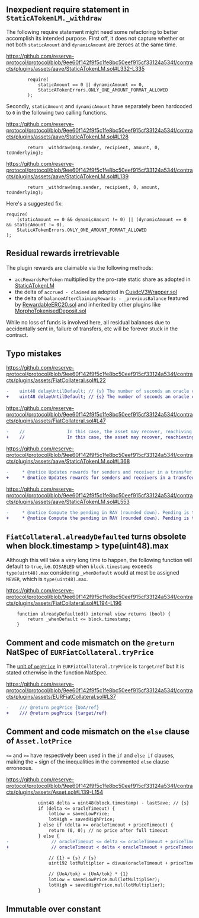 ## Inexpedient require statement in `StaticATokenLM._withdraw`
The following require statement might need some refactoring to better accomplish its intended purpose. First off, it does not capture whether or not both `staticAmount` and `dynamicAmount` are zeroes at the same time.

https://github.com/reserve-protocol/protocol/blob/9ee60f142f9f5c1fe8bc50eef915cf33124a534f/contracts/plugins/assets/aave/StaticATokenLM.sol#L332-L335

```
        require(
            staticAmount == 0 || dynamicAmount == 0,
            StaticATokenErrors.ONLY_ONE_AMOUNT_FORMAT_ALLOWED
        );
```
Secondly, `staticAmount` and `dynamicAmount` have separately been hardcoded to `0` in the following two calling functions.

https://github.com/reserve-protocol/protocol/blob/9ee60f142f9f5c1fe8bc50eef915cf33124a534f/contracts/plugins/assets/aave/StaticATokenLM.sol#L128

```solidity
        return _withdraw(msg.sender, recipient, amount, 0, toUnderlying);
```
https://github.com/reserve-protocol/protocol/blob/9ee60f142f9f5c1fe8bc50eef915cf33124a534f/contracts/plugins/assets/aave/StaticATokenLM.sol#L139

```solidity
        return _withdraw(msg.sender, recipient, 0, amount, toUnderlying);
```
Here's a suggested fix:

```solidity
require(
    (staticAmount == 0 && dynamicAmount != 0) || (dynamicAmount == 0 && staticAmount != 0),
    StaticATokenErrors.ONLY_ONE_AMOUNT_FORMAT_ALLOWED
);
```
## Residual rewards irretrievable
The plugin rewards are claimable via the following methods:
- `accRewardsPerToken` multiplied by the pro-rate static share as adopted in [StaticATokenLM](https://github.com/reserve-protocol/protocol/blob/9ee60f142f9f5c1fe8bc50eef915cf33124a534f/contracts/plugins/assets/aave/StaticATokenLM.sol#L590)
- the delta of `accrued - claimed` as adopted in [CusdcV3Wrapper.sol](https://github.com/reserve-protocol/protocol/blob/9ee60f142f9f5c1fe8bc50eef915cf33124a534f/contracts/plugins/assets/compoundv3/CusdcV3Wrapper.sol#L202)
- the delta of `balanceAfterClaimingRewards - _previousBalance` featured by [RewardableERC20.sol](https://github.com/reserve-protocol/protocol/blob/9ee60f142f9f5c1fe8bc50eef915cf33124a534f/contracts/plugins/assets/erc20/RewardableERC20.sol#L84) and inherited by other plugins like [MorphoTokenisedDeposit.sol](https://github.com/reserve-protocol/protocol/blob/9ee60f142f9f5c1fe8bc50eef915cf33124a534f/contracts/plugins/assets/morpho-aave/MorphoTokenisedDeposit.sol#L17)

While no loss of funds is involved here, all residual balances due to accidentally sent in, failure of transfers, etc will be forever stuck in the contract.

## Typo mistakes
https://github.com/reserve-protocol/protocol/blob/9ee60f142f9f5c1fe8bc50eef915cf33124a534f/contracts/plugins/assets/FiatCollateral.sol#L22
```diff
-    uint48 delayUntilDefault; // {s} The number of seconds an oracle can mulfunction
+    uint48 delayUntilDefault; // {s} The number of seconds an oracle can malfunction
```
https://github.com/reserve-protocol/protocol/blob/9ee60f142f9f5c1fe8bc50eef915cf33124a534f/contracts/plugins/assets/FiatCollateral.sol#L47
```diff
-    //                In this case, the asset may recover, reachiving _whenDefault == NEVER.
+    //                In this case, the asset may recover, reachieving _whenDefault == NEVER.
```
https://github.com/reserve-protocol/protocol/blob/9ee60f142f9f5c1fe8bc50eef915cf33124a534f/contracts/plugins/assets/aave/StaticATokenLM.sol#L368

```diff
-     * @notice Updates rewards for senders and receiver in a transfer (not updating rewards for address(0))
+     * @notice Updates rewards for senders and receivers in a transfer (not updating rewards for address(0))
```
https://github.com/reserve-protocol/protocol/blob/9ee60f142f9f5c1fe8bc50eef915cf33124a534f/contracts/plugins/assets/aave/StaticATokenLM.sol#L553

```diff
-     * @notice Compute the pending in RAY (rounded down). Pending is the amount to add (not yet unclaimed) rewards in RAY (rounded down).
+     * @notice Compute the pending in RAY (rounded down). Pending is the amount to add (not yet claimed) rewards in RAY (rounded down).
```

## `FiatCollateral.alreadyDefaulted` turns obsolete when block.timestamp > type(uint48).max
Although this will take a very long time to happen, the following function will default to `true`, i.e. `DISABLED` when `block.timestamp` exceeds `type(uint48).max` considering `_whenDefault` would at most be assigned `NEVER`, which is `type(uint48).max`.  

https://github.com/reserve-protocol/protocol/blob/9ee60f142f9f5c1fe8bc50eef915cf33124a534f/contracts/plugins/assets/FiatCollateral.sol#L194-L196

```solidity
    function alreadyDefaulted() internal view returns (bool) {
        return _whenDefault <= block.timestamp;
    }
``` 
## Comment and code mismatch on the `@return` NatSpec of `EURFiatCollateral.tryPrice`
The [unit of `pegPrice`](https://github.com/reserve-protocol/protocol/blob/9ee60f142f9f5c1fe8bc50eef915cf33124a534f/contracts/plugins/assets/EURFiatCollateral.sol#L64-L65) in `EURFiatCollateral.tryPrice` is `target/ref` but it is stated otherwise in the function NatSpec.

https://github.com/reserve-protocol/protocol/blob/9ee60f142f9f5c1fe8bc50eef915cf33124a534f/contracts/plugins/assets/EURFiatCollateral.sol#L37

```diff
-    /// @return pegPrice {UoA/ref}
+    /// @return pegPrice {target/ref}
```
## Comment and code mismatch on the `else` clause of `Asset.lotPrice`
`<=` and `>=` have respectively been used in the `if` and `else if` clauses, making the `=` sign of the inequalities in the commented `else` clause erroneous. 

https://github.com/reserve-protocol/protocol/blob/9ee60f142f9f5c1fe8bc50eef915cf33124a534f/contracts/plugins/assets/Asset.sol#L139-L154

```diff
            uint48 delta = uint48(block.timestamp) - lastSave; // {s}
            if (delta <= oracleTimeout) {
                lotLow = savedLowPrice;
                lotHigh = savedHighPrice;
            } else if (delta >= oracleTimeout + priceTimeout) {
                return (0, 0); // no price after full timeout
            } else {
-                // oracleTimeout <= delta <= oracleTimeout + priceTimeout
+                // oracleTimeout < delta < oracleTimeout + priceTimeout

                // {1} = {s} / {s}
                uint192 lotMultiplier = divuu(oracleTimeout + priceTimeout - delta, priceTimeout);

                // {UoA/tok} = {UoA/tok} * {1}
                lotLow = savedLowPrice.mul(lotMultiplier);
                lotHigh = savedHighPrice.mul(lotMultiplier);
            }
```
## Immutable over constant

